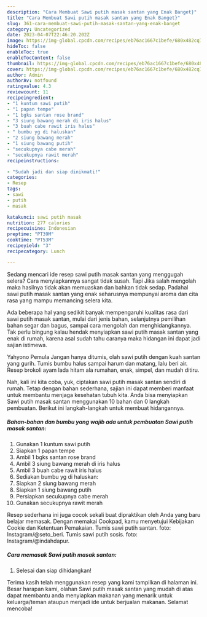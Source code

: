 ```yaml
---
description: "Cara Membuat Sawi putih masak santan yang Enak Banget}"
title: "Cara Membuat Sawi putih masak santan yang Enak Banget}"
slug: 361-cara-membuat-sawi-putih-masak-santan-yang-enak-banget
category: Uncategorized
date: 2023-04-07T22:46:20.202Z
image: https://img-global.cpcdn.com/recipes/eb76ac1667c1befe/680x482cq70/sawi-putih-masak-santan-foto-resep-utama.jpg
hideToc: false
enableToc: true
enableTocContent: false
thumbnail: https://img-global.cpcdn.com/recipes/eb76ac1667c1befe/680x482cq70/sawi-putih-masak-santan-foto-resep-utama.jpg
cover: https://img-global.cpcdn.com/recipes/eb76ac1667c1befe/680x482cq70/sawi-putih-masak-santan-foto-resep-utama.jpg
author: Admin
authorAv: notfound
ratingvalue: 4.3
reviewcount: 11
recipeingredient:
- "1 kuntum sawi putih"
- "1 papan tempe"
- "1 bgks santan rose brand"
- "3 siung bawang merah di iris halus"
- "3 buah cabe rawit iris halus"
- " bumbu yg di haluskan"
- "2 siung bawang merah"
- "1 siung bawang putih"
- "secukupnya cabe merah"
- "secukupnya rawit merah"
recipeinstructions:

- "Sudah jadi dan siap dinikmati!"
categories:
- Resep
tags:
- sawi
- putih
- masak

katakunci: sawi putih masak 
nutrition: 277 calories
recipecuisine: Indonesian
preptime: "PT39M"
cooktime: "PT53M"
recipeyield: "3"
recipecategory: Lunch

---
```



Sedang mencari ide resep sawi putih masak santan yang menggugah selera? Cara menyiapkannya sangat tidak susah. Tapi Jika salah mengolah maka hasilnya tidak akan memuaskan dan bahkan tidak sedap. Padahal sawi putih masak santan yang enak seharusnya mempunyai aroma dan cita rasa yang mampu memancing selera kita.


Ada beberapa hal yang sedikit banyak mempengaruhi kualitas rasa dari sawi putih masak santan, mulai dari jenis bahan, selanjutnya pemilihan bahan segar dan bagus, sampai cara mengolah dan menghidangkannya. Tak perlu bingung kalau hendak menyiapkan sawi putih masak santan yang enak di rumah, karena asal sudah tahu caranya maka hidangan ini dapat jadi sajian istimewa.

Yahyono Pemula Jangan hanya ditumis, olah sawi putih dengan kuah santan yang gurih. Tumis bumbu halus sampai harum dan matang, lalu beri air. Resep brokoli ayam lada hitam ala rumahan, enak, simpel, dan mudah ditiru.


Nah, kali ini kita coba, yuk, ciptakan sawi putih masak santan sendiri di rumah. Tetap dengan bahan sederhana, sajian ini dapat memberi manfaat untuk membantu menjaga kesehatan tubuh kita. Anda bisa menyiapkan Sawi putih masak santan menggunakan 10 bahan dan 0 langkah pembuatan. Berikut ini langkah-langkah untuk membuat hidangannya.

<!--inarticleads1-->

##### Bahan-bahan dan bumbu yang wajib ada untuk pembuatan Sawi putih masak santan:

1. Gunakan 1 kuntum sawi putih
1. Siapkan 1 papan tempe
1. Ambil 1 bgks santan rose brand
1. Ambil 3 siung bawang merah di iris halus
1. Ambil 3 buah cabe rawit iris halus
1. Sediakan  bumbu yg di haluskan:
1. Siapkan 2 siung bawang merah
1. Siapkan 1 siung bawang putih
1. Persiapkan secukupnya cabe merah
1. Gunakan secukupnya rawit merah


Resep sederhana ini juga cocok sekali buat dipraktikan oleh Anda yang baru belajar memasak. Dengan memakai Cookpad, kamu menyetujui Kebijakan Cookie dan Ketentuan Pemakaian. Tumis sawi putih santan. foto: Instagram/@seto_beri. Tumis sawi putih sosis. foto: Instagram/@indahdapur. 

<!--inarticleads2-->

##### Cara memasak Sawi putih masak santan:


1. Selesai dan siap dihidangkan!



Terima kasih telah menggunakan resep yang kami tampilkan di halaman ini. Besar harapan kami, olahan Sawi putih masak santan yang mudah di atas dapat membantu anda menyiapkan makanan yang menarik untuk keluarga/teman ataupun menjadi ide untuk berjualan makanan. Selamat mencoba!
